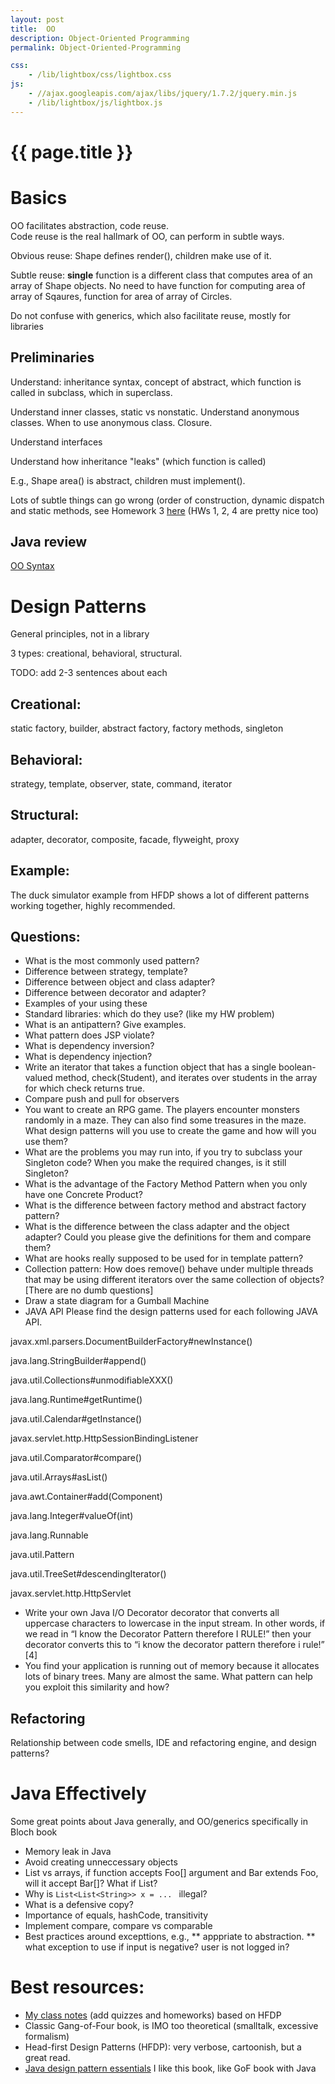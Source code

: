 ```yaml
---
layout: post
title:  OO
description: Object-Oriented Programming
permalink: Object-Oriented-Programming

css:
    - /lib/lightbox/css/lightbox.css
js:
    - //ajax.googleapis.com/ajax/libs/jquery/1.7.2/jquery.min.js
    - /lib/lightbox/js/lightbox.js
---
```


{{ page.title }}
================

# Basics

OO facilitates abstraction, code reuse.  
Code reuse is the real hallmark of OO, can perform in subtle ways.

Obvious reuse: Shape defines render(), children make use of it. 

Subtle reuse: **single** function is a different 
class that computes area of an array of Shape objects. No need to have function for computing 
area of array of Sqaures, function for area of array of Circles.

Do not confuse with generics, which also facilitate reuse, mostly for libraries

## Preliminaries

Understand: inheritance syntax, concept of abstract, which function is called in subclass, which in superclass.


Understand inner classes, static vs nonstatic. Understand anonymous classes. When to use anonymous class. Closure.

Understand interfaces

Understand how inheritance "leaks" (which function is called)

E.g., Shape area() is abstract, children must implement().

Lots of subtle things can go wrong (order of construction, dynamic dispatch and static methods, see Homework 3 [here](https://docs.google.com/document/d/1qFtlfAydwUwz039gl5Ra1e4yOc0QY2Zqii_bHuVBvTk/edit) (HWs 1, 2, 4 are pretty nice too)

## Java review

[OO Syntax](https://docs.google.com/presentation/d/1cWUq0f07xetmwDFitz02bCPewBNRihxjL-8du8YlbWE/pub?start=false&loop=false&delayms=3000&slide=id.p)

# Design Patterns

General principles, not in a library

3 types: creational, behavioral, structural.

TODO: add 2-3 sentences about each

## Creational: 

static factory, builder, abstract factory, factory methods, singleton

## Behavioral: 

strategy, template, observer, state, command, iterator

## Structural: 

adapter, decorator, composite, facade, flyweight, proxy

## Example:

The duck simulator example from HFDP
shows a lot of different patterns working together, highly recommended.

## Questions:

* What is the most commonly used pattern?
* Difference between strategy, template?
* Difference between object and class adapter?
* Difference between decorator and adapter?
* Examples of your using these
* Standard libraries: which do they use? (like my HW problem)
* What is an antipattern? Give examples.
* What pattern does JSP violate?
* What is dependency inversion?
* What is dependency injection?
* Write an iterator that takes a function object that has 
    a single boolean-valued method, check(Student), and iterates
    over students in the array for which check returns true.
* Compare push and pull for observers
* You want to create an RPG game. The players encounter monsters randomly in a maze. They can also find some treasures in the maze. What design patterns will you use to create the game and how will you use them? 
* What are the problems you may run into, if you try to subclass your Singleton code? When you make the required changes, is it still Singleton? 
* What is the advantage of the Factory Method Pattern when you only have one Concrete Product? 
* What is the difference between factory method and abstract factory pattern? 
* What is the difference between the class adapter and the object adapter? Could you please give the definitions for them and compare them?
* What are hooks really supposed to be used for in template pattern? 
* Collection pattern: How does remove() behave under multiple threads that may be using different iterators over the same collection of objects? [There are no dumb questions]
* Draw a state diagram for a Gumball Machine 
* JAVA API Please find the design patterns used for each following JAVA API.

javax.xml.parsers.DocumentBuilderFactory#newInstance() 

java.lang.StringBuilder#append()

java.util.Collections#unmodifiableXXX()

java.lang.Runtime#getRuntime()

java.util.Calendar#getInstance()

javax.servlet.http.HttpSessionBindingListener

java.util.Comparator#compare()

java.util.Arrays#asList()

java.awt.Container#add(Component)

java.lang.Integer#valueOf(int)

java.lang.Runnable

java.util.Pattern

java.util.TreeSet#descendingIterator()

javax.servlet.http.HttpServlet

* Write your own Java I/O Decorator decorator that converts all uppercase characters to lowercase in the input stream. In other words, if we read in “I know the Decorator Pattern therefore I RULE!” then your decorator converts this to “i know the decorator pattern therefore i rule!” [4]
* You find your application is running out of memory because it allocates lots of binary trees. Many are almost the same. What pattern can help you exploit this similarity and how?

## Refactoring

Relationship between code smells, IDE and refactoring engine, and design patterns?

# Java Effectively

Some great points about Java generally, and OO/generics specifically in Bloch book

 * Memory leak in Java
 * Avoid creating unneccessary objects
 * List vs arrays, if function accepts Foo[] argument and Bar extends Foo, will it accept Bar[]? What if List<Foo>?
 * Why is <code>List<List<String\>\> x = ... </code> illegal?
 * What is a defensive copy?
 * Importance of equals, hashCode, transitivity
 * Implement compare, compare vs comparable
 * Best practices around excepttions, e.g., 
 ** apppriate to abstraction.
 ** what exception to use if input is negative? user is not logged in? 


# Best resources: 
* [My class notes](http://bit.ly/designpatternclass) (add quizzes and homeworks) based on HFDP
* Classic Gang-of-Four book, is IMO too theoretical (smalltalk, excessive formalism)
* Head-first Design Patterns (HFDP): very verbose, cartoonish, but a great read.
* [Java design pattern essentials](http://www.amazon.com/Java-Design-Pattern-Essentials-Bevis/dp/0956575803) I like this book, like GoF book with Java










